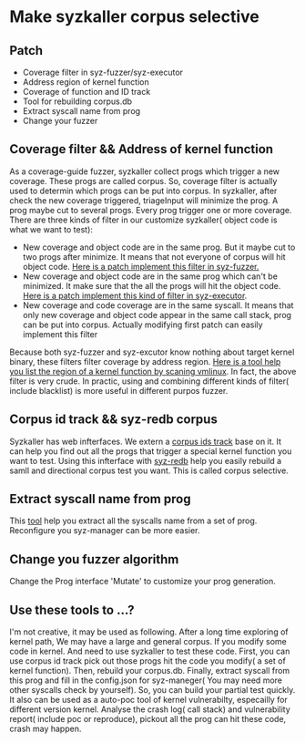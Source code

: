 # Make syzkaller corpus selective

## Patch
* Coverage filter in syz-fuzzer/syz-executor
* Address region of kernel function
* Coverage of function and ID track 
* Tool for rebuilding corpus.db
* Extract syscall name from prog
* Change your fuzzer

## Coverage filter && Address of kernel function
As a coverage-guide fuzzer, syzkaller collect progs which trigger a new coverage. These progs are called corpus. So, coverage filter is actually used to determin which progs can be put into corpus. In syzkaller, after check the new coverage triggered, triageInput will minimize the prog. A prog maybe cut to several progs. Every prog trigger one or more coverage. There are three kinds of filter in our customize syzkaller( object code is what we want to test): 
* New coverage and object code are in the same prog. But it maybe cut to two progs after minimize. It means that not everyone of corpus will hit object code. [Here is a patch implement this filter in syz-fuzzer.](coverage_filter_infuzz.patch)
* New coverage and object code are in the same prog which can't be minimized. It make sure that the all the progs will hit the object code. [Here is a patch implement this kind of filter in syz-executor](coverage_filte.patch).
* New coverage and code coverage are in the same syscall. It means that only new coverage and object code appear in the same call stack, prog can be put into corpus. Actually modifying first patch can easily implement this filter

Because both syz-fuzzer and syz-excutor know nothing about target kernel binary, these filters filter coverage by address region. [Here is a tool help you list the region of a kernel function by scaning vmlinux]().
In fact, the above filter is very crude. In practic, using and combining different kinds of filter( include blacklist) is more useful in different purpos fuzzer. 


## Corpus id track && syz-redb corpus
Syzkaller has web infterfaces. We extern a [corpus ids track](coverage_and_track_corpus_ids_by_funcname.patch) base on it. It can help you find out all the progs that trigger a special kernel function you want to test. Using this infterface with [syz-redb](syz-redb.go) help you easily rebuild a samll and directional corpus test you want. This is called corpus selective. 

## Extract syscall name from prog
This [tool]() help you extract all the syscalls name from a set of prog. Reconfigure you syz-manager can be more easier.

## Change you fuzzer algorithm
Change the Prog interface 'Mutate' to customize your prog generation.

## Use these tools to ...?
I'm not creative, it may be used as following. After a long time exploring of kernel path, We may have a large and general corpus. If you modify some code in kernel. And need to use syzkaller to test these code. First, you can use corpus id track pick out those progs hit the code you modify( a set of kernel function). Then, rebuild your corpus.db. Finally, extract syscall from this prog and fill in the config.json for syz-maneger( You may need more other syscalls check by yourself). So, you can build your partial test quickly. 
It also can be used as a auto-poc tool of kernel vulnerabilty, especailly for different version kernel. Analyse the crash log( call stack) and vulnerability report( include poc or reproduce), pickout all the prog can hit these code, crash may happen.
